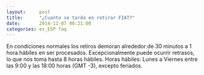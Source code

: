 ```yaml
---
layout:     post
title:      "¿Cuanto se tarda en retirar FIAT?"
date:       2014-11-07 00:21:00
categories: es_ESP faq
---
```


En condiciones normales los retiros demoran alrededor de 30 minutos a 1 hora hábiles en ser procesados. Excepcionalmente puede ocurrir retrasos, lo que nos toma hasta 8 horas hábiles. Horas hábiles: Lunes a Viernes entre las 9:00 y las 18:00 horas (GMT -3), excepto feriados.
